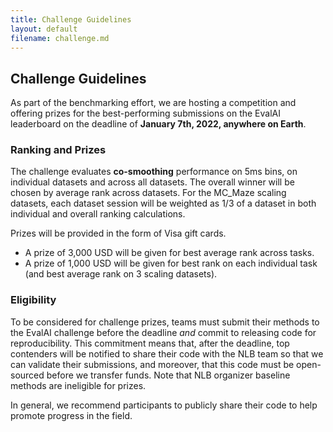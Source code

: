 ```yaml
---
title: Challenge Guidelines
layout: default
filename: challenge.md
---
```


## Challenge Guidelines

As part of the benchmarking effort, we are hosting a competition and offering prizes for the best-performing submissions on the EvalAI leaderboard on the deadline of **January 7th, 2022, anywhere on Earth**.
 <!-- and will be funded by the SNEL Lab at Emory. -->

### Ranking and Prizes

The challenge evaluates **co-smoothing** performance on 5ms bins, on individual datasets and across all datasets. The overall winner will be chosen by average rank across datasets. For the MC_Maze scaling datasets, each dataset session will be weighted as 1/3 of a dataset in both individual and overall ranking calculations.

Prizes will be provided in the form of Visa gift cards.
- A prize of 3,000 USD will be given for best average rank across tasks.
- A prize of 1,000 USD will be given for best rank on each individual task (and best average rank on 3 scaling datasets).

### Eligibility

To be considered for challenge prizes, teams must submit their methods to the EvalAI challenge before the deadline *and* commit to releasing code for reproducibility. This commitment means that, after the deadline, top contenders will be notified to share their code with the NLB team so that we can validate their submissions, and moreover, that this code must be open-sourced before we transfer funds.
Note that NLB organizer baseline methods are ineligible for prizes.

In general, we recommend participants to publicly share their code to help promote progress in the field.


